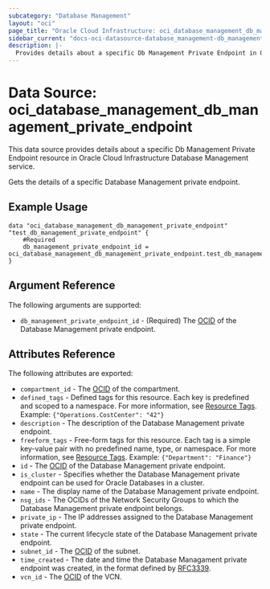 ```yaml
---
subcategory: "Database Management"
layout: "oci"
page_title: "Oracle Cloud Infrastructure: oci_database_management_db_management_private_endpoint"
sidebar_current: "docs-oci-datasource-database_management-db_management_private_endpoint"
description: |-
  Provides details about a specific Db Management Private Endpoint in Oracle Cloud Infrastructure Database Management service
---
```


# Data Source: oci_database_management_db_management_private_endpoint
This data source provides details about a specific Db Management Private Endpoint resource in Oracle Cloud Infrastructure Database Management service.

Gets the details of a specific Database Management private endpoint.

## Example Usage

```hcl
data "oci_database_management_db_management_private_endpoint" "test_db_management_private_endpoint" {
	#Required
	db_management_private_endpoint_id = oci_database_management_db_management_private_endpoint.test_db_management_private_endpoint.id
}
```

## Argument Reference

The following arguments are supported:

* `db_management_private_endpoint_id` - (Required) The [OCID](https://docs.cloud.oracle.com/iaas/Content/General/Concepts/identifiers.htm) of the Database Management private endpoint.


## Attributes Reference

The following attributes are exported:

* `compartment_id` - The [OCID](https://docs.cloud.oracle.com/iaas/Content/General/Concepts/identifiers.htm) of the compartment.
* `defined_tags` - Defined tags for this resource. Each key is predefined and scoped to a namespace. For more information, see [Resource Tags](https://docs.cloud.oracle.com/iaas/Content/General/Concepts/resourcetags.htm). Example: `{"Operations.CostCenter": "42"}` 
* `description` - The description of the Database Management private endpoint.
* `freeform_tags` - Free-form tags for this resource. Each tag is a simple key-value pair with no predefined name, type, or namespace. For more information, see [Resource Tags](https://docs.cloud.oracle.com/iaas/Content/General/Concepts/resourcetags.htm). Example: `{"Department": "Finance"}` 
* `id` - The [OCID](https://docs.cloud.oracle.com/iaas/Content/General/Concepts/identifiers.htm) of the Database Management private endpoint.
* `is_cluster` - Specifies whether the Database Management private endpoint can be used for Oracle Databases in a cluster.
* `name` - The display name of the Database Management private endpoint.
* `nsg_ids` - The OCIDs of the Network Security Groups to which the Database Management private endpoint belongs. 
* `private_ip` - The IP addresses assigned to the Database Management private endpoint. 
* `state` - The current lifecycle state of the Database Management private endpoint.
* `subnet_id` - The [OCID](https://docs.cloud.oracle.com/iaas/Content/General/Concepts/identifiers.htm) of the subnet.
* `time_created` - The date and time the Database Managament private endpoint was created, in the format defined by [RFC3339](https://tools.ietf.org/html/rfc3339).
* `vcn_id` - The [OCID](https://docs.cloud.oracle.com/iaas/Content/General/Concepts/identifiers.htm) of the VCN.

